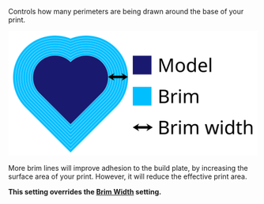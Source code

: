 Controls how many perimeters are being drawn around the base of your print.

![This brim has 8 lines.](../images/brim_width.svg)

More brim lines will improve adhesion to the build plate, by increasing the surface area of your print. However, it will reduce the effective print area.

**This setting overrides the [Brim Width](brim_width.md) setting.**